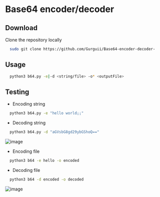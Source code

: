 
# Base64 encoder/decoder



## Download

Clone the repository locally  
```bash
  sudo git clone https://github.com/Gurguii/Base64-encoder-decoder-
```
## Usage
```bash
  python3 b64.py -e|-d <string/file> -o* <outputFile>
```
## Testing

- Encoding string
```bash
  python3 b64.py -e "hello world¡¡"
```
- Decoding string
```bash
  python3 b64.py -d "aGVsbG8gd29ybGShoQ=="
```
![image](https://gyazo.com/676405463d46b5b38bdd1ee14246840a)

- Encoding file
```bash
  python3 b64 -e hello -o encoded
```
- Decoding file
```bash
  python3 b64 -d encoded -o decoded
```
![image](https://gyazo.com/bb7b4a1bdaecf1a9ca3706d91e673f00)
